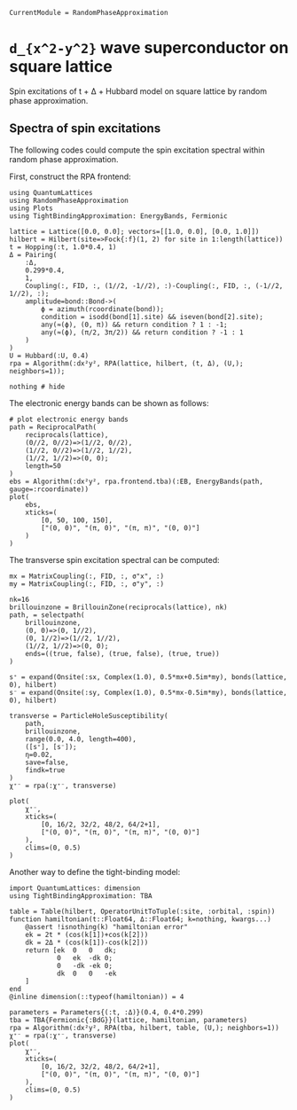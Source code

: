 ```@meta
CurrentModule = RandomPhaseApproximation
```

# ``d_{x^2-y^2}`` wave superconductor on square lattice

Spin excitations of t + Δ + Hubbard model on square lattice by random phase approximation.

## Spectra of spin excitations

The following codes could compute the spin excitation spectral within random phase approximation.

First, construct the RPA frontend:
```@example BdG
using QuantumLattices
using RandomPhaseApproximation
using Plots
using TightBindingApproximation: EnergyBands, Fermionic

lattice = Lattice([0.0, 0.0]; vectors=[[1.0, 0.0], [0.0, 1.0]])
hilbert = Hilbert(site=>Fock{:f}(1, 2) for site in 1:length(lattice))
t = Hopping(:t, 1.0*0.4, 1)
Δ = Pairing(
    :Δ,
    0.299*0.4,
    1,
    Coupling(:, FID, :, (1//2, -1//2), :)-Coupling(:, FID, :, (-1//2, 1//2), :);
    amplitude=bond::Bond->(
        ϕ = azimuth(rcoordinate(bond));
        condition = isodd(bond[1].site) && iseven(bond[2].site);
        any(≈(ϕ), (0, π)) && return condition ? 1 : -1;
        any(≈(ϕ), (π/2, 3π/2)) && return condition ? -1 : 1
    )
)
U = Hubbard(:U, 0.4)
rpa = Algorithm(:dx²y², RPA(lattice, hilbert, (t, Δ), (U,); neighbors=1));

nothing # hide
```

The electronic energy bands can be shown as follows:
```@example BdG
# plot electronic energy bands
path = ReciprocalPath(
    reciprocals(lattice),
    (0//2, 0//2)=>(1//2, 0//2),
    (1//2, 0//2)=>(1//2, 1//2),
    (1//2, 1//2)=>(0, 0);
    length=50
)
ebs = Algorithm(:dx²y², rpa.frontend.tba)(:EB, EnergyBands(path, gauge=:rcoordinate))
plot(
    ebs,
    xticks=(
        [0, 50, 100, 150],
        ["(0, 0)", "(π, 0)", "(π, π)", "(0, 0)"]
    )
)
```

The transverse spin excitation spectral can be computed:
```@example BdG
mx = MatrixCoupling(:, FID, :, σ"x", :)
my = MatrixCoupling(:, FID, :, σ"y", :)

nk=16
brillouinzone = BrillouinZone(reciprocals(lattice), nk)
path, = selectpath(
    brillouinzone,
    (0, 0)=>(0, 1//2),
    (0, 1//2)=>(1//2, 1//2),
    (1//2, 1//2)=>(0, 0);
    ends=((true, false), (true, false), (true, true))
)

s⁺ = expand(Onsite(:sx, Complex(1.0), 0.5*mx+0.5im*my), bonds(lattice, 0), hilbert)
s⁻ = expand(Onsite(:sy, Complex(1.0), 0.5*mx-0.5im*my), bonds(lattice, 0), hilbert)

transverse = ParticleHoleSusceptibility(
    path,
    brillouinzone,
    range(0.0, 4.0, length=400),
    ([s⁺], [s⁻]);
    η=0.02,
    save=false,
    findk=true
)
χ⁺⁻ = rpa(:χ⁺⁻, transverse)

plot(
    χ⁺⁻,
    xticks=(
        [0, 16/2, 32/2, 48/2, 64/2+1],
        ["(0, 0)", "(π, 0)", "(π, π)", "(0, 0)"]
    ),
    clims=(0, 0.5)
)
```

Another way to define the tight-binding model:
```@example BdG
import QuantumLattices: dimension
using TightBindingApproximation: TBA

table = Table(hilbert, OperatorUnitToTuple(:site, :orbital, :spin))
function hamiltonian(t::Float64, Δ::Float64; k=nothing, kwargs...) 
    @assert !isnothing(k) "hamiltonian error"
    ek = 2t * (cos(k[1])+cos(k[2]))
    dk = 2Δ * (cos(k[1])-cos(k[2]))
    return [ek  0   0   dk;
            0   ek  -dk 0;
            0   -dk -ek 0;
            dk  0   0   -ek
    ]
end
@inline dimension(::typeof(hamiltonian)) = 4

parameters = Parameters{(:t, :Δ)}(0.4, 0.4*0.299)
tba = TBA{Fermionic{:BdG}}(lattice, hamiltonian, parameters)
rpa = Algorithm(:dx²y², RPA(tba, hilbert, table, (U,); neighbors=1))
χ⁺⁻ = rpa(:χ⁺⁻, transverse)
plot(
    χ⁺⁻,
    xticks=(
        [0, 16/2, 32/2, 48/2, 64/2+1],
        ["(0, 0)", "(π, 0)", "(π, π)", "(0, 0)"]
    ),
    clims=(0, 0.5)
)
```